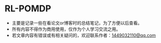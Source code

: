 # RL-POMDP

- 主要是记录一些在看论文or博客时的总结笔记，为了方便以后查看。
- 所有内容不得作为商用使用，仅作为个人学习交流之用。
- 若文章内容有错误或有相关疑问的，欢迎联系作者：1449032110@qq.com

